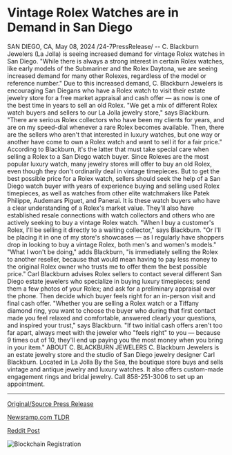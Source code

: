 # Vintage Rolex Watches are in Demand in San Diego

SAN DIEGO, CA, May 08, 2024 /24-7PressRelease/ -- C. Blackburn Jewelers (La Jolla) is seeing increased demand for vintage Rolex watches in San Diego. "While there is always a strong interest in certain Rolex watches, like early models of the Submariner and the Rolex Daytona, we are seeing increased demand for many other Rolexes, regardless of the model or reference number."  Due to this increased demand, C. Blackburn Jewelers is encouraging San Diegans who have a Rolex watch to visit their estate jewelry store for a free market appraisal and cash offer — as now is one of the best time in years to sell an old Rolex.  "We get a mix of different Rolex watch buyers and sellers to our La Jolla jewelry store," says Blackburn. "There are serious Rolex collectors who have been my clients for years, and are on my speed-dial whenever a rare Rolex becomes available. Then, there are the sellers who aren't that interested in luxury watches, but one way or another have come to own a Rolex watch and want to sell it for a fair price."  According to Blackburn, it's the latter that must take special care when selling a Rolex to a San Diego watch buyer. Since Rolexes are the most popular luxury watch, many jewelry stores will offer to buy an old Rolex, even though they don't ordinarily deal in vintage timepieces.   But to get the best possible price for a Rolex watch, sellers should seek the help of a San Diego watch buyer with years of experience buying and selling used Rolex timepieces, as well as watches from other elite watchmakers like Patek Philippe, Audemars Piguet, and Panerai.  It is these watch buyers who have a clear understanding of a Rolex's market value. They'll also have established resale connections with watch collectors and others who are actively seeking to buy a vintage Rolex watch.   "When I buy a customer's Rolex, I'll be selling it directly to a waiting collector," says Blackburn. "Or I'll be placing it in one of my store's showcases — as I regularly have shoppers drop in looking to buy a vintage Rolex, both men's and women's models."  "What I won't be doing," adds Blackburn, "is immediately selling the Rolex to another reseller, because that would mean having to pay less money to the original Rolex owner who trusts me to offer them the best possible price."  Carl Blackburn advises Rolex sellers to contact several different San Diego estate jewelers who specialize in buying luxury timepieces; send them a few photos of your Rolex; and ask for a preliminary appraisal over the phone. Then decide which buyer feels right for an in-person visit and final cash offer.  "Whether you are selling a Rolex watch or a Tiffany diamond ring, you want to choose the buyer who during that first contact made you feel relaxed and comfortable, answered clearly your questions, and inspired your trust," says Blackburn.   "If two initial cash offers aren't too far apart, always meet with the jeweler who "feels right" to you — because 9 times out of 10, they'll end up paying you the most money when you bring in your item."  ABOUT C. BLACKBURN JEWELERS  C. Blackburn Jewelers is an estate jewelry store and the studio of San Diego jewelry designer Carl Blackburn. Located in La Jolla By the Sea, the boutique store buys and sells vintage and antique jewelry and luxury watches. It also offers custom-made engagement rings and bridal jewelry. Call 858-251-3006 to set up an appointment. 

---

[Original/Source Press Release](https://newlive.24-7pressrelease.com/press-release/510701/vintage-rolex-watches-are-in-demand-in-san-diego)
                    

[Newsramp.com TLDR](None) 



[Reddit Post](https://www.reddit.com/r/newsramp/comments/1cpq6oa/vintage_rolex_watches_in_high_demand_in_san_diego/) 



![Blockchain Registration](https://cdn.newsramp.app/24-7PressRelease/qrcode/245/11/maskKVS9.webp)